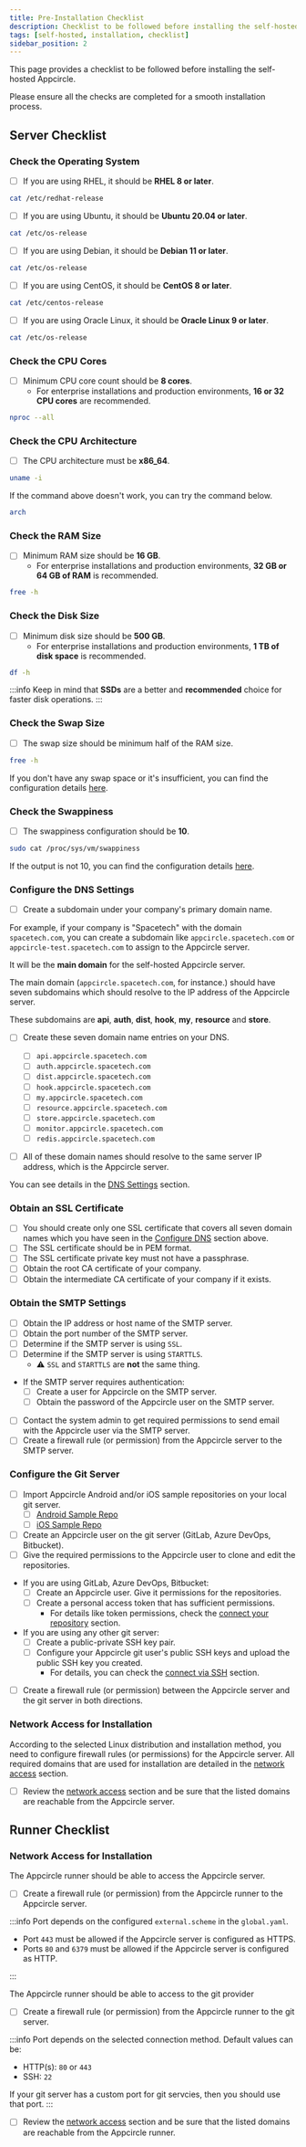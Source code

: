 ```yaml
---
title: Pre-Installation Checklist
description: Checklist to be followed before installing the self-hosted Appcircle
tags: [self-hosted, installation, checklist]
sidebar_position: 2
---
```


This page provides a checklist to be followed before installing the self-hosted Appcircle.

Please ensure all the checks are completed for a smooth installation process.

## Server Checklist

### Check the Operating System

- [ ] If you are using RHEL, it should be **RHEL 8 or later**.

```bash
cat /etc/redhat-release
```

- [ ] If you are using Ubuntu, it should be **Ubuntu 20.04 or later**.

```bash
cat /etc/os-release
```

- [ ] If you are using Debian, it should be **Debian 11 or later**.

```bash
cat /etc/os-release
```

- [ ] If you are using CentOS, it should be **CentOS 8 or later**.

```bash
cat /etc/centos-release
```

- [ ] If you are using Oracle Linux, it should be **Oracle Linux 9 or later**.

```bash
cat /etc/os-release
```

### Check the CPU Cores

- [ ] Minimum CPU core count should be **8 cores**.
  - For enterprise installations and production environments, **16 or 32 CPU cores** are recommended.

```bash
nproc --all
```

### Check the CPU Architecture

- [ ] The CPU architecture must be **x86_64**.

```bash
uname -i
```

If the command above doesn't work, you can try the command below.

```bash
arch
```

### Check the RAM Size

- [ ] Minimum RAM size should be **16 GB**.
  - For enterprise installations and production environments, **32 GB or 64 GB of RAM** is recommended.

```bash
free -h
```

### Check the Disk Size

- [ ] Minimum disk size should be **500 GB**.
  - For enterprise installations and production environments, **1 TB of disk space** is recommended.

```bash
df -h
```

:::info
Keep in mind that **SSDs** are a better and **recommended** choice for faster disk operations.
:::

### Check the Swap Size

- [ ] The swap size should be minimum half of the RAM size.

```bash
free -h
```

If you don't have any swap space or it's insufficient, you can find the configuration details [here](docker#swap).

### Check the Swappiness

- [ ] The swappiness configuration should be **10**.

```bash
sudo cat /proc/sys/vm/swappiness
```

If the output is not 10, you can find the configuration details [here](docker#swappiness).

### Configure the DNS Settings

- [ ] Create a subdomain under your company's primary domain name.

For example, if your company is "Spacetech" with the domain `spacetech.com`, you can create a subdomain like `appcircle.spacetech.com` or `appcircle-test.spacetech.com` to assign to the Appcircle server.

It will be the **main domain** for the self-hosted Appcircle server.

The main domain (`appcircle.spacetech.com`, for instance.) should have seven subdomains which should resolve to the IP address of the Appcircle server.

These subdomains are **api**, **auth**, **dist**, **hook**, **my**, **resource** and **store**.

- [ ] Create these seven domain name entries on your DNS.

  - [ ] `api.appcircle.spacetech.com`
  - [ ] `auth.appcircle.spacetech.com`
  - [ ] `dist.appcircle.spacetech.com`
  - [ ] `hook.appcircle.spacetech.com`
  - [ ] `my.appcircle.spacetech.com`
  - [ ] `resource.appcircle.spacetech.com`
  - [ ] `store.appcircle.spacetech.com`
  - [ ] `monitor.appcircle.spacetech.com`
  - [ ] `redis.appcircle.spacetech.com`

- [ ] All of these domain names should resolve to the same server IP address, which is the Appcircle server.

You can see details in the [DNS Settings](/self-hosted-appcircle/install-server/docker#4-dns-settings) section.

### Obtain an SSL Certificate

- [ ] You should create only one SSL certificate that covers all seven domain names which you have seen in the [Configure DNS](#configure-the-dns-settings) section above.
- [ ] The SSL certificate should be in PEM format.
- [ ] The SSL certificate private key must not have a passphrase.
- [ ] Obtain the root CA certificate of your company.
- [ ] Obtain the intermediate CA certificate of your company if it exists.

### Obtain the SMTP Settings

- [ ] Obtain the IP address or host name of the SMTP server.
- [ ] Obtain the port number of the SMTP server.
- [ ] Determine if the SMTP server is using `SSL`.
- [ ] Determine if the SMTP server is using `STARTTLS`.
  - :warning: `SSL` and `STARTTLS` are **not** the same thing.
- If the SMTP server requires authentication:
  - [ ] Create a user for Appcircle on the SMTP server.
  - [ ] Obtain the password of the Appcircle user on the SMTP server.
- [ ] Contact the system admin to get required permissions to send email with the Appcircle user via the SMTP server.
- [ ] Create a firewall rule (or permission) from the Appcircle server to the SMTP server.

### Configure the Git Server

- [ ] Import Appcircle Android and/or iOS sample repositories on your local git server.
  - [ ] [Android Sample Repo](https://github.com/appcircleio/appcircle-sample-android)
  - [ ] [iOS Sample Repo](https://github.com/appcircleio/appcircle-sample-ios)
- [ ] Create an Appcircle user on the git server (GitLab, Azure DevOps, Bitbucket).
- [ ] Give the required permissions to the Appcircle user to clone and edit the repositories.
- If you are using GitLab, Azure DevOps, Bitbucket:
  - [ ] Create an Appcircle user. Give it permissions for the repositories.
  - [ ] Create a personal access token that has sufficient permissions.
    - For details like token permissions, check the [connect your repository](/build/manage-the-connections/adding-a-build-profile#connect-your-repository) section.
- If you are using any other git server:
  - [ ] Create a public-private SSH key pair.
  - [ ] Configure your Appcircle git user's public SSH keys and upload the public SSH key you created.
    - For details, you can check the [connect via SSH](/build/manage-the-connections/adding-a-build-profile/connecting-to-private-repository-via-ssh) section.
- [ ] Create a firewall rule (or permission) between the Appcircle server and the git server in both directions.

### Network Access for Installation

According to the selected Linux distribution and installation method, you need to configure firewall rules (or permissions) for the Appcircle server. All required domains that are used for installation are detailed in the [network access](/self-hosted-appcircle/configure-server/integrations-and-access/network-access) section.

- [ ] Review the [network access](/self-hosted-appcircle/configure-server/integrations-and-access/network-access#appcircle-server-install-and-update) section and be sure that the listed domains are reachable from the Appcircle server.

## Runner Checklist

### Network Access for Installation

The Appcircle runner should be able to access the Appcircle server.

- [ ] Create a firewall rule (or permission) from the Appcircle runner to the Appcircle server.

:::info
Port depends on the configured `external.scheme` in the `global.yaml`.

- Port `443` must be allowed if the Appcircle server is configured as HTTPS.
- Ports `80` and `6379` must be allowed if the Appcircle server is configured as HTTP.

:::

The Appcircle runner should be able to access to the git provider

- [ ] Create a firewall rule (or permission) from the Appcircle runner to the git server.

:::info
Port depends on the selected connection method. Default values can be:

- HTTP(s): `80` or `443`
- SSH: `22`

If your git server has a custom port for git servcies, then you should use that port.
:::

- [ ] Review the [network access](/self-hosted-appcircle/configure-server/integrations-and-access/network-access#appcircle-runner-install-as-ready-to-use-macos-virtual-machine) section and be sure that the listed domains are reachable from the Appcircle runner.
